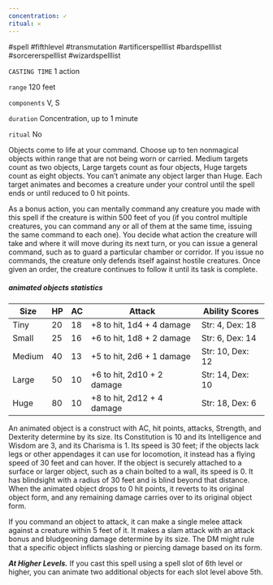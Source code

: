 ```yaml
---
concentration: ✓
ritual: 𐄂
---
```

#spell #fifthlevel #transmutation #artificerspelllist #bardspelllist #sorcererspelllist #wizardspelllist

`CASTING TIME`
1 action

`range`
120 feet

`components`
V, S

`duration`
Concentration, up to 1 minute

`ritual`
No

Objects come to life at your command. Choose up to ten nonmagical objects within range that are not being worn or carried. Medium targets count as two objects, Large targets count as four objects, Huge targets count as eight objects. You can’t animate any object larger than Huge. Each target animates and becomes a creature under your control until the spell ends or until reduced to 0 hit points.

As a bonus action, you can mentally command any creature you made with this spell if the creature is within 500 feet of you (if you control multiple creatures, you can command any or all of them at the same time, issuing the same command to each one). You decide what action the creature will take and where it will move during its next turn, or you can issue a general command, such as to guard a particular chamber or corridor. If you issue no commands, the creature only defends itself against hostile creatures. Once given an order, the creature continues to follow it until its task is complete.

##### animated objects statistics
| **Size** | **HP** | **AC** | **Attack**                 | **Ability Scores** |
| -------- | ------ | ------ | -------------------------- | ------------------ |
| Tiny     | 20     | 18     | +8 to hit, 1d4 + 4 damage  | Str: 4, Dex: 18    |
| Small    | 25     | 16     | +6 to hit, 1d8 + 2 damage  | Str: 6, Dex: 14    |
| Medium   | 40     | 13     | +5 to hit, 2d6 + 1 damage  | Str: 10, Dex: 12   |
| Large    | 50     | 10     | +6 to hit, 2d10 + 2 damage | Str: 14, Dex: 10   |
| Huge     | 80     | 10     | +8 to hit, 2d12 + 4 damage | Str: 18, Dex: 6    |

An animated object is a construct with AC, hit points, attacks, Strength, and Dexterity determine by its size. Its Constitution is 10 and its Intelligence and Wisdom are 3, and its Charisma is 1. Its speed is 30 feet; if the objects lack legs or other appendages it can use for locomotion, it instead has a flying speed of 30 feet and can hover. If the object is securely attached to a surface or larger object, such as a chain bolted to a wall, its speed is 0. It has blindsight with a radius of 30 feet and is blind beyond that distance. When the animated object drops to 0 hit points, it reverts to its original object form, and any remaining damage carries over to its original object form.

If you command an object to attack, it can make a single melee attack against a creature within 5 feet of it. It makes a slam attack with an attack bonus and bludgeoning damage determine by its size. The DM might rule that a specific object inflicts slashing or piercing damage based on its form.

**_At Higher Levels._** If you cast this spell using a spell slot of 6th level or higher, you can animate two additional objects for each slot level above 5th.